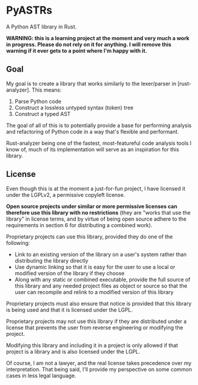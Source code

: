 <!-- -*-GFM-*- -->

# PyASTRs

A Python AST library in Rust.

**WARNING: this is a learning project at the moment and very much a work in progress.
Please do not rely on it for anything. I will remove this warning if it ever gets
to a point where I'm happy with it.**

## Goal

My goal is to create a library that works similarly to the lexer/parser in
[rust-analyzer]. This means:

1. Parse Python code
2. Construct a lossless untyped syntax (token) tree
3. Construct a typed AST

The goal of all of this is to potentially provide a base for performing analysis
and refactoring of Python code in a way that's flexible and performant.

Rust-analyzer being one of the fastest, most-featureful code analysis tools I
know of, much of its implementation will serve as an inspiration for this library.

## License

Even though this is at the moment a just-for-fun project, I have licensed it
under the LGPLv2, a permissive copyleft license.

**Open source projects under similar or more permissive licenses can therefore
use this library with no restrictions** (they are "works that use the library"
in license terms, and by virtue of being open source adhere to the requirements
in section 6 for distributing a combined work).

Proprietary projects can use this library, provided they do one of the following:
- Link to an existing version of the library on a user's system rather than
  distributing the library directly
- Use dynamic linking so that it is easy for the user to use a local or modified
  version of the library if they choose
- Along with any static or combined executable, provide the full source of this
  library and any needed project files as object or source so that the user can
  recompile and relink to a modified version of this library

Proprietary projects must also ensure that notice is provided that this library
is being used and that it is licensed under the LGPL.

Proprietary projects may not use this library if they are distributed under a
license that prevents the user from reverse engineering or modifying the project.

Modifying this library and including it in a project is only allowed if that
project is a library and is also licensed under the LGPL.
  
Of course, I am not a lawyer, and the real license takes precedence over my
interpretation. That being said, I'll provide my perspective on some common
cases in less legal language.
     
